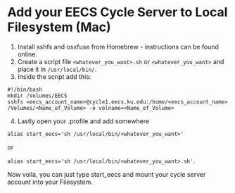 # Add your EECS Cycle Server to Local Filesystem (Mac)

1. Install sshfs and osxfuse from Homebrew - instructions can be found online.
2. Create a script file `<whatever_you_want>.sh` or `<whatever_you_want>` and place it in `/usr/local/bin/`.
3. Inside the script add this:
```
#!/bin/bash
mkdir /Volumes/EECS
sshfs <eecs_account_name>@cycle1.eecs.ku.edu:/home/<eecs_account_name> /Volumes/<Name_of_Volume> -o volname=<Name_of_Volume>
```
4. Lastly open your .profile and add somewhere

`alias start_eecs='sh /usr/local/bin/<whatever_you_want>'`

or

`alias start_eecs='sh /usr/local/bin/<whatever_you_want>.sh'`.

Now voila, you can just type start_eecs and mount your cycle server account into your Filesystem.
